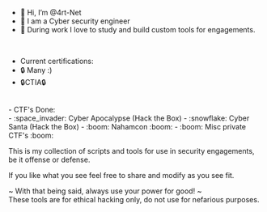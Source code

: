 - 👋 Hi, I’m @4rt-Net
- 👀 I am a Cyber security engineer
- 🌱 During work I love to study and build custom tools for engagements.
<br />

- Current certifications: 
- :lock: Many :)
- :lock:CTIA:lock:

<br />
- CTF's Done:  <br />
- :space_invader: Cyber Apocalypse (Hack the Box)  
- :snowflake:     Cyber Santa      (Hack the Box)  
- :boom: Nahamcon :boom:  
- :boom: Misc private CTF's :boom:  
<br />

This is my collection of scripts and tools for use in security engagements, be it offense or defense. <br /> 

If you like what you see feel free to share and modify as you see fit.  

~ With that being said, always use your power for good! ~ <br /> 
These tools are for ethical hacking only, do not use for nefarious purposes. 



<!---
4rt-Net/4rt-Net is a ✨ special ✨ repository because its `README.md` (this file) appears on your GitHub profile.
You can click the Preview link to take a look at your changes.
--->
